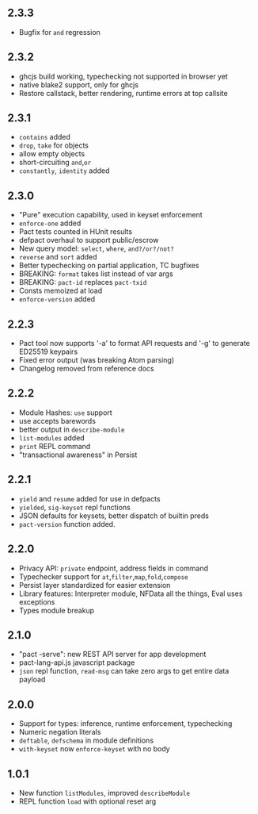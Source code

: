 2.3.3
---
* Bugfix for `and` regression

2.3.2
---
* ghcjs build working, typechecking not supported in browser yet
* native blake2 support, only for ghcjs
* Restore callstack, better rendering, runtime errors at top callsite


2.3.1
---
* `contains` added
* `drop`, `take` for objects
* allow empty objects
* short-circuiting `and`,`or`
* `constantly`, `identity` added


2.3.0
---
* "Pure" execution capability, used in keyset enforcement
* `enforce-one` added
* Pact tests counted in HUnit results
* defpact overhaul to support public/escrow
* New query model: `select`, `where`, `and?/or?/not?`
* `reverse` and `sort` added
* Better typechecking on partial application, TC bugfixes
* BREAKING: `format` takes list instead of var args
* BREAKING: `pact-id` replaces `pact-txid`
* Consts memoized at load
* `enforce-version` added

2.2.3
---
* Pact tool now supports '-a' to format API requests and '-g' to generate ED25519 keypairs
* Fixed error output (was breaking Atom parsing)
* Changelog removed from reference docs

2.2.2
---
* Module Hashes: `use` support
* use accepts barewords
* better output in `describe-module`
* `list-modules` added
* `print` REPL command
* "transactional awareness" in Persist

2.2.1
---
* `yield` and `resume` added for use in defpacts
* `yielded`, `sig-keyset` repl functions
* JSON defaults for keysets, better dispatch of builtin preds
* `pact-version` function added.

2.2.0
---

* Privacy API: `private` endpoint, address fields in command
* Typechecker support for `at`,`filter`,`map`,`fold`,`compose`
* Persist layer standardized for easier extension
* Library features: Interpreter module, NFData all the things, Eval uses exceptions
* Types module breakup


2.1.0
---
* "pact -serve": new REST API server for app development
* pact-lang-api.js javascript package
* `json` repl function, `read-msg` can take zero args to get entire data payload


2.0.0
---
* Support for types: inference, runtime enforcement, typechecking
* Numeric negation literals
* `deftable`, `defschema` in module definitions
* `with-keyset` now `enforce-keyset` with no body


1.0.1
---

* New function `listModules`, improved `describeModule`
* REPL function `load` with optional reset arg
